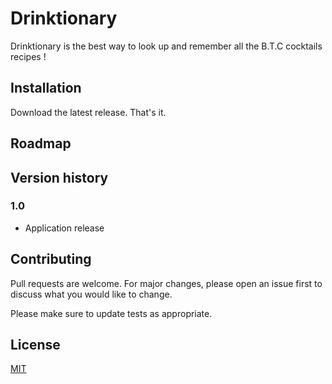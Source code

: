 # Drinktionary

Drinktionary is the best way to look up and remember all the B.T.C cocktails recipes !


## Installation

Download the latest release. That's it.


## Roadmap




## Version history

### 1.0
- Application release

## Contributing

Pull requests are welcome. For major changes, please open an issue first
to discuss what you would like to change.

Please make sure to update tests as appropriate.

## License

[MIT](https://choosealicense.com/licenses/mit/)